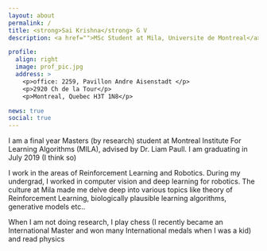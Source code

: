 ```yaml
---
layout: about
permalink: /
title: <strong>Sai Krishna</strong> G V
description: <a href="">MSc Student at Mila, Universite de Montreal</a>. Researcher

profile:
  align: right
  image: prof_pic.jpg
  address: >
    <p>office: 2259, Pavillon Andre Aisenstadt </p>
    <p>2920 Ch de la Tour</p>
    <p>Montreal, Quebec H3T 1N8</p>

news: true
social: true
---
```


I am a final year Masters (by research) student at Montreal Institute For Learning Algorithms (MILA), advised by Dr. Liam Paull. I am graduating in July 2019 (I think so)

I work in the areas of Reinforcement Learning and Robotics. During my undergrad, I worked in computer vision and deep learning for robotics. The culture at Mila made me delve deep into various topics like theory of Reinforcement Learning, biologically plausible learning algorithms, generative models etc.. 

When I am not doing research, I play chess (I recently became an International Master and won many International medals when I was a kid) and read physics